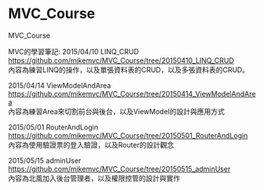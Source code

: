 # MVC_Course
MVC_Course

MVC的學習筆記:
2015/04/10 LINQ_CRUD<br />
https://github.com/mikemvc/MVC_Course/tree/20150410_LINQ_CRUD<br />
內容為練習LINQ的操作，以及單張資料表的CRUD，以及多張資料表的CRUD。<br />

2015/04/14 ViewModelAndArea<br />
https://github.com/mikemvc/MVC_Course/tree/20150414_ViewModelAndArea<br />
內容為練習Area來切割前台與後台，以及ViewModel的設計與應用方式<br />

2015/05/01 RouterAndLogin<br />
https://github.com/mikemvc/MVC_Course/tree/20150501_RouterAndLogin<br />
內容為使用驗證票的登入驗證，以及Router的設計觀念<br />

2015/05/15 adminUser<br />
https://github.com/mikemvc/MVC_Course/tree/20150515_adminUser<br />
內容為北風加入後台管理者，以及權限控管的設計與實作<br />
